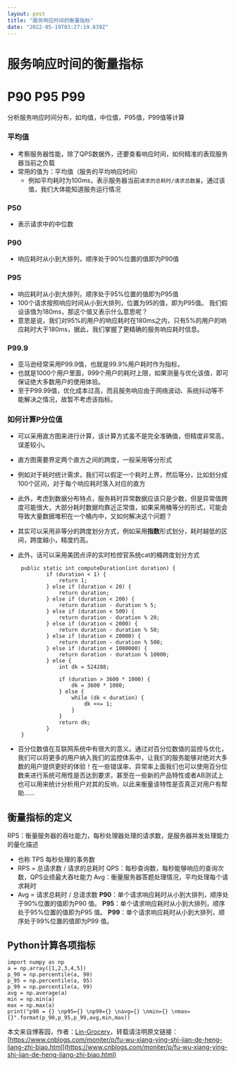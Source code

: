 ```yaml
---
layout: post
title: "服务响应时间的衡量指标"
date: "2022-05-19T03:27:19.839Z"
---
```

服务响应时间的衡量指标
===========

[](#p90-p95-p99)P90 P95 P99
===========================

分析服务响应时间分布，如均值，中位值，P95值，P99值等计算

### [](#%E5%B9%B3%E5%9D%87%E5%80%BC)平均值

*   考察服务器性能，除了QPS数据外，还要查看响应时间，如何精准的表现服务器当前之负载
*   常用的值为：平均值（服务的平均响应时间）
    *   例如平均耗时为100ms，表示服务器当前`请求的总耗时/请求总数量`，通过该值，我们大体能知道服务运行情况

### [](#p50)P50

*   表示请求中的中位数

### [](#p90)P90

*   响应耗时从小到大排列，顺序处于90%位置的值即为P90值

### [](#p95)P95

*   响应耗时从小到大排列，顺序处于95%位置的值即为P95值
*   100个请求按照响应时间从小到大排列，位置为95的值，即为P95值。 我们假设该值为180ms，那这个值又表示什么意思呢？
*   意思是说，我们对95%的用户的响应耗时在180ms之内，只有5%的用户的响应耗时大于180ms，据此，我们掌握了更精确的服务响应耗时信息。

### [](#p99-9)P99.9

*   亚马逊经常采用P99.9值，也就是99.9%用户耗时作为指标，
*   也就是1000个用户里面，999个用户的耗时上限，如果测量与优化该值，即可保证绝大多数用户的使用体验。
*   至于P99.99值，优化成本过高，而且服务响应由于网络波动、系统抖动等不能解决之情况，故暂不考虑该指标。

### [](#%E5%A6%82%E4%BD%95%E8%AE%A1%E7%AE%97p%E5%88%86%E4%BD%8D%E5%80%BC)如何计算P分位值

*   可以采用直方图来进行计算，该计算方式虽不是完全准确值，但精度非常高，误差较小。
    
*   直方图需要界定两个直方之间的跨度，一般采用等分形式
    
*   例如对于耗时统计需求，我们可以假定一个耗时上界，然后等分，比如划分成100个区间，对于每个响应耗时落入对应的直方
    
*   此外，考虑到数据分布特点，服务耗时异常数据应该只是少数，但是异常值跨度可能很大，大部分耗时数据均靠近正常值，如果采用桶等分的形式，可能会导致大量数据堆积在一个桶内中，又如何解决这个问题？
    
*   其实可以采用非等分的跨度划分方式，例如采用**指数**形式划分，耗时越低的区间，跨度越小，精度约高。
    
*   此外，话可以采用美团点评的实时检控官系统cat的桶跨度划分方式
    
         public static int computeDuration(int duration) {
                 if (duration < 1) {
                     return 1;
                 } else if (duration < 20) {
                     return duration;
                 } else if (duration < 200) {
                     return duration - duration % 5;
                 } else if (duration < 500) {
                     return duration - duration % 20;
                 } else if (duration < 2000) {
                     return duration - duration % 50;
                 } else if (duration < 20000) {
                     return duration - duration % 500;
                 } else if (duration < 1000000) {
                     return duration - duration % 10000;
                 } else {
                     int dk = 524288;
         
                     if (duration > 3600 * 1000) {
                         dk = 3600 * 1000;
                     } else {
                         while (dk < duration) {
                             dk <<= 1;
                         }
                     }
                     return dk;
                 }
         }   
        
    
*   百分位数值在互联网系统中有很大的意义。通过对百分位数值的监控与优化，我们可以将更多的用户纳入我们的监控体系中，让我们的服务能够对绝对大多数的用户提供更好的体验！在一些错误率、异常率上面我们也可以使用百分位数来进行系统可用性是否达到要求，甚至在一些新的产品特性或者AB测试上也可以用来统计分析用户对其的反响，以此来衡量该特性是否真正对用户有帮助......
    

[](#%E8%A1%A1%E9%87%8F%E6%8C%87%E6%A0%87%E7%9A%84%E5%AE%9A%E4%B9%89)衡量指标的定义
---------------------------------------------------------------------------

RPS：衡量服务器的吞吐能力，每秒处理器处理的请求数，是服务器并发处理能力的量化描述

*   也称 TPS 每秒处理的事务数
*   RPS = 总请求数 / 请求的总耗时 QPS：每秒查询数，每秒能够响应的查询次数，QPS业绩最大吞吐能力 Avg：衡量服务器答题处理情况，平均处理每个请求耗时
*   Avg = 请求总耗时 / 总请求数 **P90**：单个请求响应耗时从小到大排列，顺序处于90%位置的值即为P90 值。 **P95**：单个请求响应耗时从小到大排列，顺序处于95%位置的值即为P95 值。 **P99**：单个请求响应耗时从小到大排列，顺序处于99%位置的值即为P99 值。

[](#python%E8%AE%A1%E7%AE%97%E5%90%84%E9%A1%B9%E6%8C%87%E6%A0%87)Python计算各项指标
-----------------------------------------------------------------------------

    import numpy as np
    a = np.array([1,2,3,4,5])
    p_90 = np.percentile(a, 90)
    p_95 = np.percentile(a, 95)
    p_99 = np.percentile(a, 99)
    avg = np.average(a)
    min = np.min(a)
    max = np.max(a)
    print("p90 = {} \np95={} \np99={} \navg={} \nmin={} \nmax={}".format(p_90,p_95,p_99,avg,min,max))
    

本文来自博客园，作者：[Lin-Grocery](https://www.cnblogs.com/moniter/)，转载请注明原文链接：[https://www.cnblogs.com/moniter/p/fu-wu-xiang-ying-shi-jian-de-heng-liang-zhi-biao.html](https://www.cnblogs.com/moniter/p/fu-wu-xiang-ying-shi-jian-de-heng-liang-zhi-biao.html)